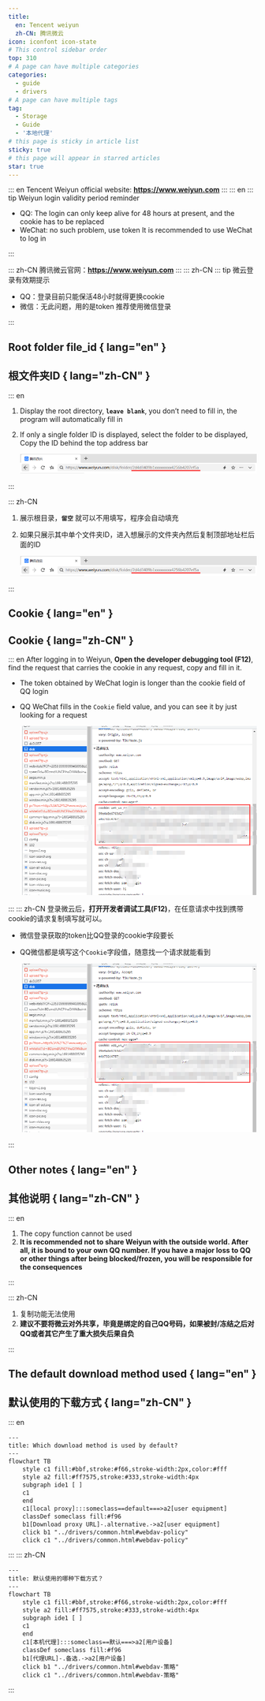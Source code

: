 ```yaml
---
title:
  en: Tencent weiyun
  zh-CN: 腾讯微云
icon: iconfont icon-state
# This control sidebar order
top: 310
# A page can have multiple categories
categories:
  - guide
  - drivers
# A page can have multiple tags
tag:
  - Storage
  - Guide
  - '本地代理'
# this page is sticky in article list
sticky: true
# this page will appear in starred articles
star: true
---
```


<!--@include: @/snippets/reverse-tip.md-->

::: en
Tencent Weiyun official website: **https://www.weiyun.com**
:::
::: en
::: tip Weiyun login validity period reminder

- QQ: The login can only keep alive for 48 hours at present, and the cookie has to be replaced
- WeChat: no such problem, use token
  It is recommended to use WeChat to log in

:::

::: zh-CN
腾讯微云官网：**https://www.weiyun.com**
:::
::: zh-CN
::: tip 微云登录有效期提示

- QQ：登录目前只能保活48小时就得更换cookie
- 微信：无此问题，用的是token
  推荐使用微信登录

:::

## Root folder file_id { lang="en" }

## 根文件夹ID { lang="zh-CN" }

::: en

1. Display the root directory, **`leave blank`**, you don’t need to fill in, the program will automatically fill in
2. If only a single folder ID is displayed, select the folder to be displayed, Copy the ID behind the top address bar

   ![](/img/drivers/weiyun/weiyun_fl_id.png)

:::

::: zh-CN

1. 展示根目录，**`留空`** 就可以不用填写，程序会自动填充
2. 如果只展示其中单个文件夹ID，进入想展示的文件夹內然后复制顶部地址栏后面的ID

   ![](/img/drivers/weiyun/weiyun_fl_id.png)

:::

## Cookie { lang="en" }

## Cookie { lang="zh-CN" }

::: en
After logging in to Weiyun, **Open the developer debugging tool (F12)**, find the request that carries the cookie in any request, copy and fill in it.

- The token obtained by WeChat login is longer than the cookie field of QQ login
- QQ WeChat fills in the `Cookie` field value, and you can see it by just looking for a request

  ![](/img/drivers/weiyun/weiyun_cookie.png)

:::
::: zh-CN
登录微云后，**打开开发者调试工具(F12)**，在任意请求中找到携带cookie的请求复制填写就可以。

- 微信登录获取的token比QQ登录的cookie字段要长
- QQ微信都是填写这个`Cookie`字段值，随意找一个请求就能看到

  ![](/img/drivers/weiyun/weiyun_cookie.png)

:::

## Other notes { lang="en" }

## 其他说明 { lang="zh-CN" }

::: en

1. The copy function cannot be used
2. **It is recommended not to share Weiyun with the outside world. After all, it is bound to your own QQ number. If you have a major loss to QQ or other things after being blocked/frozen, you will be responsible for the consequences**

:::

::: zh-CN

1. 复制功能无法使用
2. **建议不要将微云对外共享，毕竟是绑定的自己QQ号码，如果被封/冻结之后对QQ或者其它产生了重大损失后果自负**

:::

## The default download method used { lang="en" }

## 默认使用的下载方式 { lang="zh-CN" }

::: en

```mermaid
---
title: Which download method is used by default?
---
flowchart TB
    style c1 fill:#bbf,stroke:#f66,stroke-width:2px,color:#fff
    style a2 fill:#ff7575,stroke:#333,stroke-width:4px
    subgraph ide1 [ ]
    c1
    end
    c1[local proxy]:::someclass==default===>a2[user equipment]
    classDef someclass fill:#f96
    b1[Download proxy URL]-.alternative.->a2[user equipment]
    click b1 "../drivers/common.html#webdav-policy"
    click c1 "../drivers/common.html#webdav-policy"
```

:::
::: zh-CN

```mermaid
---
title: 默认使用的哪种下载方式？
---
flowchart TB
    style c1 fill:#bbf,stroke:#f66,stroke-width:2px,color:#fff
    style a2 fill:#ff7575,stroke:#333,stroke-width:4px
    subgraph ide1 [ ]
    c1
    end
    c1[本机代理]:::someclass==默认===>a2[用户设备]
    classDef someclass fill:#f96
    b1[代理URL]-.备选.->a2[用户设备]
    click b1 "../drivers/common.html#webdav-策略"
    click c1 "../drivers/common.html#webdav-策略"
```

:::
